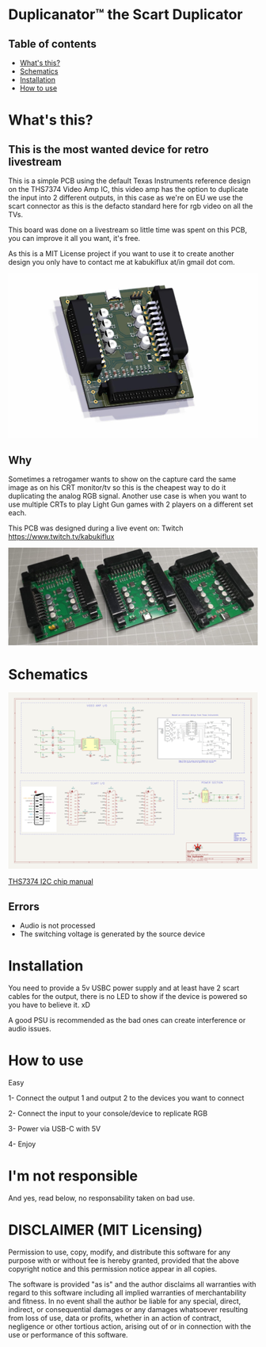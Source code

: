 # Duplicanator™ the Scart Duplicator

## Table of contents

- [What's this?](#whats-this)
- [Schematics](#schematics)
- [Installation](#installation)
- [How to use](#how-to-use)

What's this? 
============

## This is the most wanted device for retro livestream
This is a simple PCB using the default Texas Instruments
reference design on the THS7374 Video Amp IC, this video
amp has the option to duplicate the input into 2 different
outputs, in this case as we're on EU we use the scart
connector as this is the defacto standard here for rgb video
on all the TVs.

This board was done on a livestream so little time was spent
on this PCB, you can improve it all you want, it's free.

As this is a MIT License project if you want to use it to
create another design you only have to contact me at kabukiflux
at/in gmail dot com.


![Render KiCAD duplicanator](./assets/scart_duplicator.jpg)

## Why
Sometimes a retrogamer wants to show on the capture card the
same image as on his CRT monitor/tv so this is the cheapest
way to do it duplicating the analog RGB signal.
Another use case is when you want to use multiple CRTs to play
Light Gun games with 2 players on a different set each.

This PCB was designed during a live event on:
Twitch https://www.twitch.tv/kabukiflux

![Manufactured board](./assets/duplicanator_manufactured.jpg)

# Schematics

![Schematics](assets/duplicanator_schematics.jpg)

[THS7374 I2C chip manual](https://www.ti.com/lit/ds/symlink/ths7374.pdf)


## Errors

- Audio is not processed
- The switching voltage is generated by the source device


# Installation
You need to provide a 5v USBC power supply and at least
have 2 scart cables for the output, there is no LED to show if the device
is powered so you have to believe it. xD

A good PSU is recommended as the bad ones can create interference or
audio issues.

# How to use
Easy

1- Connect the output 1 and output 2 to the devices you want to connect

2- Connect the input to your console/device to replicate RGB

3- Power via USB-C with 5V

4- Enjoy


I'm not responsible
============
And yes, read below, no responsability taken on bad use.

DISCLAIMER (MIT Licensing)
==========================
Permission to use, copy, modify, and distribute this software for any
purpose with or without fee is hereby granted, provided that the above
copyright notice and this permission notice appear in all copies.

The software is provided "as is" and the author disclaims all warranties
with regard to this software including all implied warranties of
merchantability and fitness. In no event shall the author be liable for
any special, direct, indirect, or consequential damages or any damages
whatsoever resulting from loss of use, data or profits, whether in an
action of contract, negligence or other tortious action, arising out of
or in connection with the use or performance of this software.
